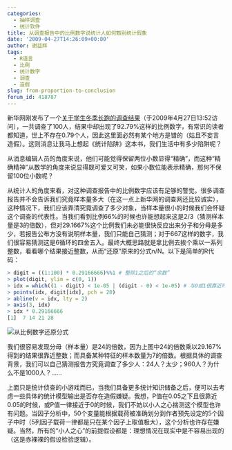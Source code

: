 ```yaml
---
categories:
  - 抽样调查
  - 统计软件
title: 从调查报告中的比例数字说统计人如何甄别统计假象
date: '2009-04-27T14:26:09+00:00'
author: 谢益辉
tags:
  - R语言
  - 比例
  - 统计数字
  - 调查
  - 造假
slug: from-proportion-to-conclusion
forum_id: 418787
---
```


新华网刚发布了一个[关于学生冬季长跑的调查结果](http://news.xinhuanet.com/society/2009-04/22/content_11230487.htm "http://news.xinhuanet.com/society/2009-04/22/content_11230487.htm")（于2009年4月27日13:52访问），一共调查了100人，结果中却出现了92.79%这样的比例数字，有常识的读者都知道，世上不存在0.79个人，因此这里面必然有某个地方是错的（姑且不妄言造假）。这则消息让我马上想起《统计陷阱》这本书，我们生活中有多少陷阱呢？
<!--more-->

从消息编辑人员的角度来说，他们可能觉得保留两位小数显得“精确”，而这种“精确精神”从数学的角度来说显得既可爱又可笑，如果小数位能表示精确，那何不保留100位小数呢？

从统计人的角度来看，对这种调查报告中的比例数字应该有足够的警觉。很多调查报告并不会告诉我们究竟样本量多大（在这一点上新华网的调查网还比较诚实），这种情况下，我们应该弄清究竟调查了多少对象，当样本量很小的时候我们会怀疑这个调查的代表性。当我们看到比例66%的时候也许能想起来这是2/3（猜测样本量是3的倍数），但对29.1667%这个比例我们未必能很快反应出来分子和分母是多少，若报告公布方没有说明样本量，我们只能自己猜测；对于667这样的数字，我们很容易猜测这是6循环的四舍五入。最终大概思路就是拿比例去挨个乘以一系列整数，看看哪个结果接近整数，从而“还原”原来的分式n/N。以下是简单的R代码：

```r
> digit = ((1:100) * 0.29166666)%%1 # 整除1之后的“余数”
> plot(digit, ylim = c(0, 1))
> idx = which((1 - digit) < 1e-05 | (digit - 0) < 1e-05) # 与0或1很靠近时
> points(idx, digit[idx], pch = 20)
> abline(v = idx, lty = 2)
> axis(3, idx)
> idx * 0.29166666
[1]  7 14 21 28
```

![从比例数字还原分式](https://uploads.cosx.org/2009/04/digit-detection.png "从比例数字还原分式")

我们很容易发现分母（样本量）是24的倍数，因为上图中24的倍数乘以29.167%得到的结果很靠近整数；而具备某种特征的样本数量为7的倍数。根据具体的调查背景，我们可以自己猜测报告方究竟调查了多少人：24人？太少；960人？为什么不是1000人？……

上面只是统计侦查的小游戏而已，当我们具备更多统计知识储备之后，便可以去考虑一些具体的统计模型输出是否存在造假嫌疑。我想，P值在0.05之下且很靠近0.05的时候，或P值一律接近于0的时候，我们不妨以小人之心揣测这个模型也许有问题。当因子分析中，50个变量能根据载荷被准确划分到作者预先设定的5个因子中时（5列因子载荷一律都是只在某个因子上取值极大），这个分析也许存在嫌疑。当然，所有的“小人之心”的前提假设都是：理想情况在现实中是不容易出现的（这是赤裸裸的假设检验逻辑）。
